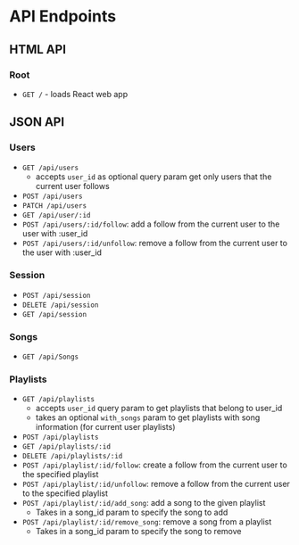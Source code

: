 # API Endpoints

## HTML API

### Root

- `GET /` - loads React web app

## JSON API

### Users

- `GET /api/users`
   - accepts `user_id` as optional query param get only users that the current user follows
- `POST /api/users`
- `PATCH /api/users`
- `GET /api/user/:id`
- `POST /api/users/:id/follow`: add a follow from the current user to the user with :user_id
- `POST /api/users/:id/unfollow`: remove a follow from the current user to the user with :user_id

### Session

- `POST /api/session`
- `DELETE /api/session`
- `GET /api/session`

### Songs

- `GET /api/Songs`

### Playlists

- `GET /api/playlists`
  - accepts `user_id` query param to get playlists that belong to user_id
  - takes an optional `with_songs` param to get playlists with song information (for current user playlists)
- `POST /api/playlists`
- `GET /api/playlists/:id`
- `DELETE /api/playlists/:id`
- `POST /api/playlist/:id/follow`: create a follow from the current user to the specified playlist
- `POST /api/playlist/:id/unfollow`: remove a follow from the current user to the specified playlist
- `POST /api/playlist/:id/add_song`: add a song to the given playlist
  - Takes in a song_id param to specify the song to add
- `POST /api/playlist/:id/remove_song`: remove a song from a playlist
  - Takes in a song_id param to specify the song to remove
